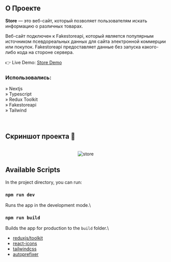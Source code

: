 <h2>О Проекте</h2>

<p><b>Store</b> — это веб-сайт, который позволяет пользователям искать информацию о различных товарах. <br/>

Веб-сайт подключен к Fakestoreapi, который является популярным источником псевдореальных данных для сайта электронной коммерции или покупок. Fakestoreapi предоставляет данные без запуска какого-либо кода на стороне сервера.

</p>

👉 Live Demo: <a href='https://store-rho-rose.vercel.app/'>Store Demo</a>

<h3>Использовались:</h3>

» Nextjs <br>
» Typescript <br>
» Redux Toolkit <br>
» Fakestoreapi <br>
» Tailwind <br>

<br>

<h2>Скриншот проекта 📸</h2>
<br>

<div align='center'>
<img src="https://i.ibb.co/yqhP7FY/store.png" alt="store">
</div>

## Available Scripts

In the project directory, you can run:

### `npm run dev`

Runs the app in the development mode.\

### `npm run build`

Builds the app for production to the `build` folder.\

-   [reduxjs/toolkit](https://github.com/reduxjs/redux-toolkit)
-   [react-icons](https://github.com/react-icons/react-icons)
-   [tailwindcss](https://github.com/tailwindlabs/tailwindcss)
-   [autoprefixer](https://github.com/postcss/autoprefixer)
